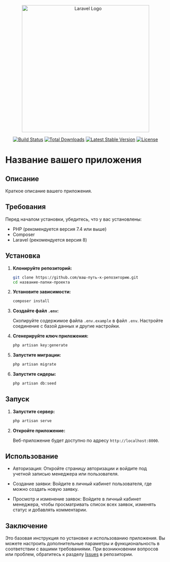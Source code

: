 <p align="center"><a href="https://laravel.com" target="_blank"><img src="https://raw.githubusercontent.com/laravel/art/master/logo-lockup/5%20SVG/2%20CMYK/1%20Full%20Color/laravel-logolockup-cmyk-red.svg" width="400" alt="Laravel Logo"></a></p>

<p align="center">
<a href="https://github.com/laravel/framework/actions"><img src="https://github.com/laravel/framework/workflows/tests/badge.svg" alt="Build Status"></a>
<a href="https://packagist.org/packages/laravel/framework"><img src="https://img.shields.io/packagist/dt/laravel/framework" alt="Total Downloads"></a>
<a href="https://packagist.org/packages/laravel/framework"><img src="https://img.shields.io/packagist/v/laravel/framework" alt="Latest Stable Version"></a>
<a href="https://packagist.org/packages/laravel/framework"><img src="https://img.shields.io/packagist/l/laravel/framework" alt="License"></a>
</p>

# Название вашего приложения

## Описание

Краткое описание вашего приложения.

## Требования

Перед началом установки, убедитесь, что у вас установлены:

- PHP (рекомендуется версия 7.4 или выше)
- Composer
- Laravel (рекомендуется версия 8)

## Установка

1. **Клонируйте репозиторий:**

    ```sh
    git clone https://github.com/ваш-путь-к-репозиторию.git
    cd название-папки-проекта
    ```

2. **Установите зависимости:**

    ```sh
    composer install
    ```

3. **Создайте файл `.env`:**

    Скопируйте содержимое файла `.env.example` в файл `.env`. Настройте соединение с базой данных и другие настройки.

4. **Сгенерируйте ключ приложения:**

    ```sh
    php artisan key:generate
    ```

5. **Запустите миграции:**

    ```sh
    php artisan migrate
    ```

6. **Запустите сидеры:**

    ```sh
    php artisan db:seed
    ```

## Запуск

1. **Запустите сервер:**

    ```sh
    php artisan serve
    ```

2. **Откройте приложение:**

    Веб-приложение будет доступно по адресу `http://localhost:8000`.

## Использование

- Авторизация: Откройте страницу авторизации и войдите под учетной записью менеджера или пользователя.

- Создание заявки: Войдите в личный кабинет пользователя, где можно создать новую заявку.

- Просмотр и изменение заявок: Войдите в личный кабинет менеджера, чтобы просматривать список всех заявок, изменять статус и добавлять комментарии.

## Заключение

Это базовая инструкция по установке и использованию приложения. Вы можете настроить дополнительные параметры и функциональность в соответствии с вашими требованиями. При возникновении вопросов или проблем, обратитесь к разделу [Issues](ссылка-на-раздел-issues) в репозитории.

